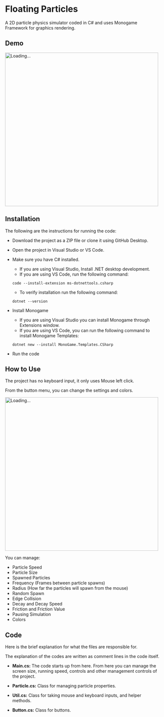 # Floating Particles

A 2D particle physics simulator coded in C# and uses Monogame Framework for graphics rendering.

## Demo

<img src="https://github.com/user-attachments/assets/d0d793ff-d817-4597-a7d2-b2f0d53e14ad" alt="Loading..." width="500">

## Installation

The following are the instructions for running the code:

- Download the project as a ZIP file or clone it using GitHub Desktop.
- Open the project in Visual Studio or VS Code.
- Make sure you have C# installed.
  - If you are using Visual Studio, Install .NET desktop development.
  - If you are using VS Code, run the following command:
    
  ```
  code --install-extension ms-dotnettools.csharp
  ```
  
  - To verify installation run the following command:
    
  ```
  dotnet --version
  ```
  
- Install Monogame
  - If you are using Visual Studio you can install Monogame through Extensions window.
  - If you are using VS Code, you can run the following command to install Monogame Templates:
    
  ```
  dotnet new --install MonoGame.Templates.CSharp
  ```

- Run the code

## How to Use

The project has no keyboard input, it only uses Mouse left click.

From the button menu, you can change the settings and colors.

<img src="https://github.com/user-attachments/assets/a4b14461-b008-46e8-9f75-40043dd6ec65" alt="Loading..." width="500">

You can manage:

- Particle Speed
- Particle Size
- Spawned Particles
- Frequency (Frames between particle spawns)
- Radius (How far the particles will spawn from the mouse)
- Random Spawn
- Edge Collision
- Decay and Decay Speed
- Friction and Friction Value
- Pausing Simulation
- Colors

## Code

Here is the brief explanation for what the files are responsible for.  

The explanation of the codes are written as comment lines in the code itself.

- **Main.cs:** The code starts up from here. From here you can manage the screen size, running speed, controls and other management controls of the project.

- **Particle.cs:** Class for managing particle properties.

- **Util.cs:** Class for taking mouse and keyboard inputs, and helper methods.

- **Button.cs:** Class for buttons.
